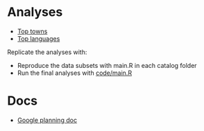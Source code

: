 # Analyses 

 * [Top towns](code/output/place.md)
 * [Top languages](code/output/language.md) 


Replicate the analyses with:
- Reproduce the data subsets with main.R in each catalog folder 
- Run the final analyses with [code/main.R](code/main.R)


# Docs

 * [Google planning doc](https://docs.google.com/document/d/1nRxhu7ZGtxZGbIip89nF1Zz6M-Fh3pRl-6ncHcSsOLo/edit)



